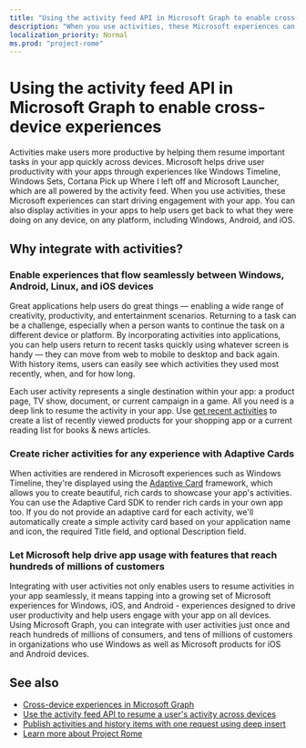 ```yaml
---
title: "Using the activity feed API in Microsoft Graph to enable cross-device experiences"
description: "When you use activities, these Microsoft experiences can start driving engagement with your app. You can also display activities in your apps to help users get back to what they were doing on any device, on any platform, including Windows, Android, and iOS."
localization_priority: Normal
ms.prod: "project-rome"
---
```


# Using the activity feed API in Microsoft Graph to enable cross-device experiences

Activities make users more productive by helping them resume important tasks in your app quickly across devices. Microsoft helps drive user productivity with your apps through experiences like Windows Timeline, Windows Sets, Cortana Pick up Where I left off and Microsoft Launcher, which are all powered by the activity feed. When you use activities, these Microsoft experiences can start driving engagement with your app. You can also display activities in your apps to help users get back to what they were doing on any device, on any platform, including Windows, Android, and iOS.

## Why integrate with activities?
### Enable experiences that flow seamlessly between Windows, Android, Linux, and iOS devices 
Great applications help users do great things — enabling a wide range of creativity, productivity, and entertainment scenarios. Returning to a task can be a challenge, especially when a person wants to continue the task on a different device or platform. By incorporating activities into applications, you can help users return to recent tasks quickly using whatever screen is handy — they can move from web to mobile to desktop and back again. With history items, users can easily see which activities they used most recently, when, and for how long.   

Each user activity represents a single destination within your app: a product page, TV show, document, or current campaign in a game. All you need is a deep link to resume the activity in your app. Use [get recent activities](/graph/api/projectrome-get-recent-activities?view=graph-rest-1.0) to create a list of recently viewed products for your shopping app or a current reading list for books & news articles. 

### Create richer activities for any experience with Adaptive Cards
When activities are rendered in Microsoft experiences such as Windows Timeline, they're displayed using the [Adaptive Card](https://adaptivecards.io/) framework, which allows you to create beautiful, rich cards to showcase your app's activities. You can use the Adaptive Card SDK to render rich cards in your own app too. If you do not provide an adaptive card for each activity, we'll automatically create a simple activity card based on your application name and icon, the required Title field, and optional Description field. 

### Let Microsoft help drive app usage with features that reach hundreds of millions of customers
Integrating with user activities not only enables users to resume activities in your app seamlessly, it means tapping into a growing set of Microsoft experiences for Windows, iOS, and Android - experiences designed to drive user productivity and help users engage with your app on all devices. Using Microsoft Graph, you can integrate with user activities just once and reach hundreds of millions of consumers, and tens of millions of customers in organizations who use Windows as well as Microsoft products for iOS and Android devices.

## See also

- [Cross-device experiences in Microsoft Graph](cross-device-concept-overview.md)
- [Use the activity feed API to resume a user's activity across devices](/graph/api/resources/activity-feed-api-overview?view=graph-rest-1.0)
- [Publish activities and history items with one request using deep insert](/graph/api/projectrome-put-activity?view=graph-rest-1.0#example-2---deep-insert)
- [Learn more about Project Rome](/windows/project-rome/)